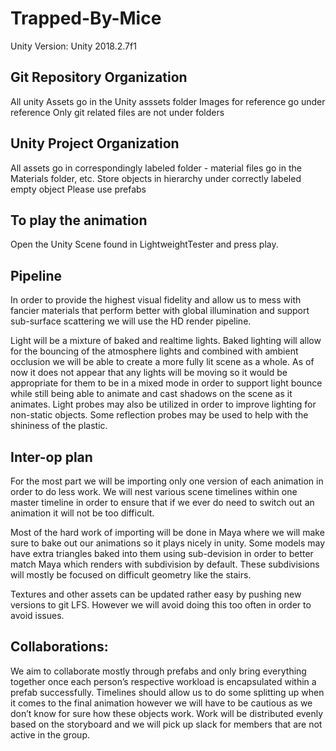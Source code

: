 # Trapped-By-Mice
Unity Version: Unity 2018.2.7f1

## Git Repository Organization
All unity Assets go in the Unity asssets folder
Images for reference go under reference 
Only git related files are not under folders

## Unity Project Organization
All assets go in correspondingly labeled folder - material files go in the Materials folder, etc.
Store objects in hierarchy under correctly labeled empty object
Please use prefabs

## To play the animation
Open the Unity Scene found in LightweightTester and press play.

## Pipeline

In order to provide the highest visual fidelity and allow us to mess with fancier materials that perform better with global illumination and support sub-surface scattering we will use the HD render pipeline.

Light will be a mixture of baked and realtime lights. Baked lighting will allow for the bouncing of the atmosphere lights and combined with ambient occlusion we will be able to create a more fully lit scene as a whole. As of now it does not appear that any lights will be moving so it would be appropriate for them to be in a mixed mode in order to support light bounce while still being able to animate and cast shadows on the scene as it animates. Light probes may also be utilized in order to improve lighting for non-static objects. Some reflection probes may be used to help with the shininess of the plastic.

## Inter-op plan
For the most part we will be importing only one version of each animation in order to do less work. We will nest various scene timelines within one master timeline in order to ensure that if we ever do need to switch out an animation it will not be too difficult. 

Most of the hard work of importing will be done in Maya where we will make sure to bake out our animations so it plays nicely in unity. Some models may have extra triangles baked into them using sub-devision in order to better match Maya which renders with subdivision by default. These subdivisions will mostly be focused on difficult geometry like the stairs.

Textures and other assets can be updated rather easy by pushing new versions to git LFS. However we will avoid doing this too often in order to avoid issues.

## Collaborations:
We aim to collaborate mostly through prefabs and only bring everything together once each person’s respective workload is encapsulated within a prefab successfully. Timelines should allow us to do some splitting up when it comes to the final animation however we will have to be cautious as we don’t know for sure how these objects work. Work will be distributed evenly based on the storyboard and we will pick up slack for members that are not active in the group.

